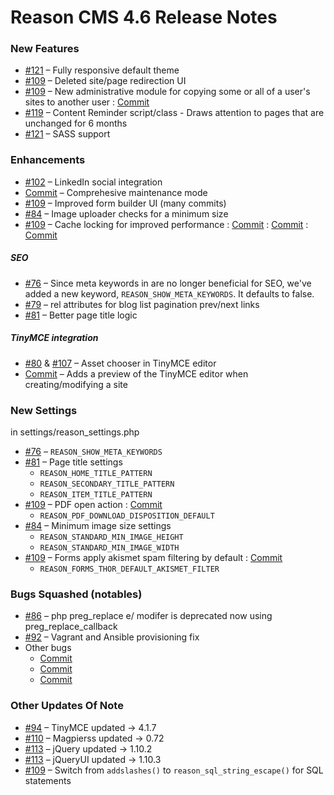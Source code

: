 Reason CMS 4.6 Release Notes
============================
### New Features
- [#121](https://github.com/carleton/reason_package/pull/121) – Fully responsive default theme
- [#109](https://github.com/carleton/reason_package/pull/109) – Deleted site/page redirection UI
- [#109](https://github.com/carleton/reason_package/pull/109) – New administrative module for copying some or all of a user's sites to another user : [Commit](https://github.com/DookTibsCarl/reason_package/commit/2a0d6d790e57e16b2200a5448d54c70a29c3b5d8)
- [#119](https://github.com/carleton/reason_package/pull/119) – Content Reminder script/class - Draws attention to pages that are unchanged for 6 months
- [#121](https://github.com/carleton/reason_package/pull/121) – SASS support


### Enhancements
- [#102](https://github.com/carleton/reason_package/pull/102) – LinkedIn social integration
- [Commit](https://github.com/carleton/reason_package/commit/370b7606676acb6ce8edb311eca1e81c39c30100) – Comprehesive maintenance mode
- [#109](https://github.com/carleton/reason_package/pull/109) – Improved form builder UI (many commits)
- [#84](https://github.com/carleton/reason_package/pull/84) – Image uploader checks for a minimum size
- [#109](https://github.com/carleton/reason_package/pull/109) – Cache locking for improved performance : [Commit](https://github.com/DookTibsCarl/reason_package/commit/f6d833e8b63daaad8d90ff04560a614230d3bc66) : [Commit](https://github.com/DookTibsCarl/reason_package/commit/23738abb3e5971de02bad6817c064622c49e4472) : [Commit](https://github.com/slylth/reason_package/commit/ec7dbe504af57d787c1b19c10d2e971d517a181e)

##### SEO
- [#76](https://github.com/carleton/reason_package/pull/76) – Since meta keywords in <head> are no longer beneficial for SEO, we've added a new keyword, ```REASON_SHOW_META_KEYWORDS```. It defaults to false.
- [#79](https://github.com/carleton/reason_package/pull/79) – rel attributes for blog list pagination prev/next links
- [#81](https://github.com/carleton/reason_package/pull/81) – Better page title logic

##### TinyMCE integration
- [#80](https://github.com/carleton/reason_package/pull/80) & [#107](https://github.com/carleton/reason_package/pull/107) – Asset chooser in TinyMCE editor
- [Commit](https://github.com/carleton/reason_package/commit/081642516721c6f0b262e810bf714cbca51ffca0) – Adds a preview of the TinyMCE editor when creating/modifying a site

### New Settings
in settings/reason_settings.php
- [#76](https://github.com/carleton/reason_package/pull/76) – ```REASON_SHOW_META_KEYWORDS```
- [#81](https://github.com/carleton/reason_package/pull/81) – Page title settings
    - ```REASON_HOME_TITLE_PATTERN```
    - ```REASON_SECONDARY_TITLE_PATTERN```
    - ```REASON_ITEM_TITLE_PATTERN```
- [#109](https://github.com/carleton/reason_package/pull/109) – PDF open action : [Commit](https://github.com/DookTibsCarl/reason_package/commit/4911a5da01fc6576f564336ea7de963fbfbfe06a)
    - ```REASON_PDF_DOWNLOAD_DISPOSITION_DEFAULT```
- [#84](https://github.com/carleton/reason_package/pull/84) – Minimum image size settings
    - ```REASON_STANDARD_MIN_IMAGE_HEIGHT```
    - ```REASON_STANDARD_MIN_IMAGE_WIDTH```
-  [#109](https://github.com/carleton/reason_package/pull/109) – Forms apply akismet spam filtering by default : [Commit](https://github.com/DookTibsCarl/reason_package/commit/c730f2c166450f3d0c0a2e66b050be6464f97937)
    - ```REASON_FORMS_THOR_DEFAULT_AKISMET_FILTER```

### Bugs Squashed (notables)
- [#86](https://github.com/carleton/reason_package/pull/86) – php preg_replace e/ modifer is deprecated now using preg_replace_callback
- [#92](https://github.com/carleton/reason_package/pull/92) – Vagrant and Ansible provisioning fix
- Other bugs
    - [Commit](https://github.com/carleton/reason_package/commit/b3065fc5e55d1438a36048ff15b500b74e39914d)
    - [Commit](https://github.com/DookTibsCarl/reason_package/commit/37e567f4caaab0b841dde35a660b9e1a1caac5ed)
    - [Commit](https://github.com/DookTibsCarl/reason_package/commit/6c4a2f21eff62f0de7781cbe8a8b80c531c2e5b6)

### Other Updates Of Note
- [#94](https://github.com/carleton/reason_package/pull/94) – TinyMCE updated → 4.1.7
- [#110](https://github.com/carleton/reason_package/pull/110) – Magpierss updated → 0.72
- [#113](https://github.com/carleton/reason_package/pull/113) – jQuery updated → 1.10.2
- [#113](https://github.com/carleton/reason_package/pull/113) – jQueryUI updated → 1.10.3
- [#109](https://github.com/carleton/reason_package/pull/109) – Switch from ```addslashes()``` to ```reason_sql_string_escape()``` for SQL statements

